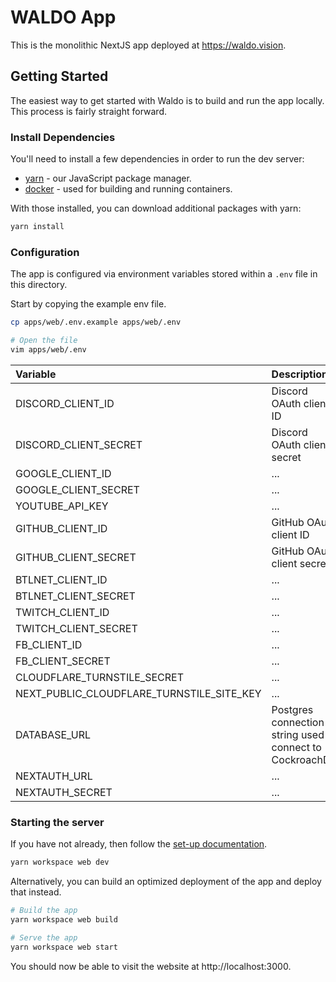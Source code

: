 # WALDO App

This is the monolithic NextJS app deployed at https://waldo.vision.

## Getting Started

The easiest way to get started with Waldo is to build and run the app locally. This process is fairly straight forward.

### Install Dependencies

You'll need to install a few dependencies in order to run the dev server:

- [yarn](https://yarnpkg.com/getting-started/install) - our JavaScript package manager.
- [docker](https://docs.docker.com/engine/install/) - used for building and running containers.

With those installed, you can download additional packages with yarn:

```bash
yarn install
```

### Configuration

The app is configured via environment variables stored within a `.env` file in this directory.

Start by copying the example env file.

```bash
cp apps/web/.env.example apps/web/.env

# Open the file
vim apps/web/.env
```

| Variable                                  | Description                                                | Link                                                                                         |
| :---------------------------------------- | :--------------------------------------------------------- | :------------------------------------------------------------------------------------------- |
| DISCORD_CLIENT_ID                         | Discord OAuth client ID                                    | [docs](https://discordjs.guide/oauth2/#getting-an-oauth2-url)                                |
| DISCORD_CLIENT_SECRET                     | Discord OAuth client secret                                |                                                                                              |
| GOOGLE_CLIENT_ID                          | ...                                                        |                                                                                              |
| GOOGLE_CLIENT_SECRET                      | ...                                                        |                                                                                              |
| YOUTUBE_API_KEY                           | ...                                                        |                                                                                              |
| GITHUB_CLIENT_ID                          | GitHub OAuth client ID                                     | [docs](https://docs.github.com/en/developers/apps/building-oauth-apps/creating-an-oauth-app) |
| GITHUB_CLIENT_SECRET                      | GitHub OAuth client secret                                 |                                                                                              |
| BTLNET_CLIENT_ID                          | ...                                                        |                                                                                              |
| BTLNET_CLIENT_SECRET                      | ...                                                        |                                                                                              |
| TWITCH_CLIENT_ID                          | ...                                                        |                                                                                              |
| TWITCH_CLIENT_SECRET                      | ...                                                        |                                                                                              |
| FB_CLIENT_ID                              | ...                                                        |                                                                                              |
| FB_CLIENT_SECRET                          | ...                                                        |                                                                                              |
| CLOUDFLARE_TURNSTILE_SECRET               | ...                                                        |                                                                                              |
| NEXT_PUBLIC_CLOUDFLARE_TURNSTILE_SITE_KEY | ...                                                        |                                                                                              |
| DATABASE_URL                              | Postgres connection string used to connect to CockroachDB. |                                                                                              |
| NEXTAUTH_URL                              | ...                                                        |                                                                                              |
| NEXTAUTH_SECRET                           | ...                                                        |                                                                                              |

### Starting the server

If you have not already, then follow the [set-up documentation](https://docs.waldo.vision/en/getting-started).

```bash
yarn workspace web dev
```

Alternatively, you can build an optimized deployment of the app and deploy that instead.

```bash
# Build the app
yarn workspace web build

# Serve the app
yarn workspace web start
```

You should now be able to visit the website at http://localhost:3000.
